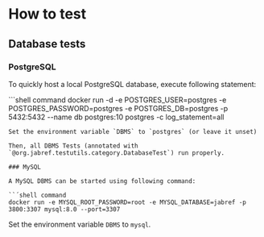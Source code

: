 # How to test

## Database tests

### PostgreSQL

To quickly host a local PostgreSQL database, execute following statement:

\`\`\`shell command docker run -d -e POSTGRES\_USER=postgres -e POSTGRES\_PASSWORD=postgres -e POSTGRES\_DB=postgres -p 5432:5432 --name db postgres:10 postgres -c log\_statement=all

```text
Set the environment variable `DBMS` to `postgres` (or leave it unset)

Then, all DBMS Tests (annotated with `@org.jabref.testutils.category.DatabaseTest`) run properly.

### MySQL

A MySQL DBMS can be started using following command:

``´shell command
docker run -e MYSQL_ROOT_PASSWORD=root -e MYSQL_DATABASE=jabref -p 3800:3307 mysql:8.0 --port=3307
```

Set the environment variable `DBMS` to `mysql`.

